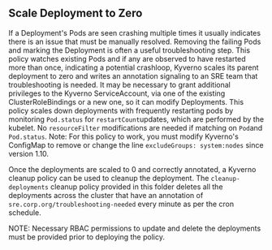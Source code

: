 ##  Scale Deployment to Zero

If a Deployment's Pods are seen crashing multiple times it usually indicates there is an issue that must be manually resolved. Removing the failing Pods and marking the Deployment is often a useful troubleshooting step. This policy watches existing Pods and if any are observed to have restarted more than once, indicating a potential crashloop, Kyverno scales its parent deployment to zero and writes an annotation signaling to an SRE team that troubleshooting is needed. It may be necessary to grant additional privileges to the Kyverno ServiceAccount, via one of the existing ClusterRoleBindings or a new one, so it can modify Deployments. This policy scales down deployments with frequently restarting pods by monitoring `Pod.status` for `restartCount`updates, which are performed by the kubelet. No `resourceFilter` modifications are needed if matching on `Pod`and `Pod.status`. Note: For this policy to work, you must modify Kyverno's ConfigMap to remove or change the line `excludeGroups: system:nodes` since version 1.10.

Once the deployments are scaled to 0 and correctly annotated, a Kyverno cleanup policy can be used to cleanup the deployment. The `cleanup-deployments` cleanup policy provided in this folder deletes all the deployments across the cluster that have an annotation of `sre.corp.org/troubleshooting-needed` every minute as per the cron schedule. 

NOTE: Necessary RBAC permissions to update and delete the deployments must be provided prior to deploying the policy.